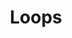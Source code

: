 ---
layout: flashcard-topic
# Main card
title: Loops
main_card_title: Java Loops
main_card_bg: '#6586c3'
# Other cards
card_bg: '#9aacd5'
cards:
  - title: Loop Statements
    description: Loop Statements help you to repeat code execution
  - title: Types of Loop Statements
    description: Different types of loops include for, while, and do-while loops
  - title: For Loop
    description: Used to iterate a specific number of times
  - title: For Loop Syntax
    description: for (initialization; condition; iteration) { // code to be executed }
  - title: While Loop
    description: Repeatedly execute a block of code while a condition is true
  - title: While syntax
    description: while (condition) { //code to be executed }
  - title: Do-While Loop
    description: Executes the code block once before checking the condition
  - title: Do-While Syntax
    description: do { // code to be executed } while (condition);
  - title: break Statement
    description: Used to exit a loop or a switch statement
  - title: continue Statement
    description: Used to skip over one iteration of a loop
---